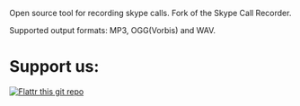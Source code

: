 Open source tool for recording skype calls. Fork of the Skype Call Recorder.

Supported output formats: MP3, OGG(Vorbis) and WAV.

# Support us:

[![Flattr this git repo](http://api.flattr.com/button/flattr-badge-large.png)](https://flattr.com/submit/auto?user_id=proton&url=https://github.com/proton/SkypeRec/&title=zNotes&language=&tags=github&category=software) 
